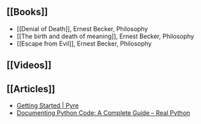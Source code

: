 ## [[Books]]
- [[Denial of Death]], Ernest Becker, Philosophy
- [[The birth and death of meaning]], Ernest Becker, Philosophy
- [[Escape from Evil]], Ernest Becker, Philosophy



## [[Videos]]




## [[Articles]]

- [Getting Started | Pyre](https://pyre-check.org/docs/getting-started/)
- [Documenting Python Code: A Complete Guide – Real Python](https://realpython.com/documenting-python-code/)
